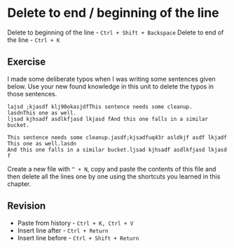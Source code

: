 Delete to end / beginning of the line
======================================

Delete to beginning of the line - `Ctrl + Shift + Backspace`
Delete to end of the line - `Ctrl + K`


Exercise
---------

I made some deliberate typos when I was writing some sentences given below.
Use your new found knowledge in this unit to delete the typos in those 
sentences.

```
lajsd ;kjasdf klj90okasjdfThis sentence needs some cleanup.
lasdnThis one as well.
ljsad kjhsadf asdlkfjasd lkjasd fAnd this one falls in a similar bucket.
```

```   
This sentence needs some cleanup.jasdf;kjsadfuq43r asldkjf asdf lkjadf
This one as well.lasdn
And this one falls in a similar bucket.ljsad kjhsadf asdlkfjasd lkjasd f
```

Create a new file with `^ + N`, copy and paste the contents of this file and
then delete all the lines one by one using the shortcuts you learned in this 
chapter.

Revision
---------

* Paste from history - `Ctrl + K, Ctrl + V`
* Insert line after - `Ctrl + Return`
* Insert line before - `Ctrl + Shift + Return`